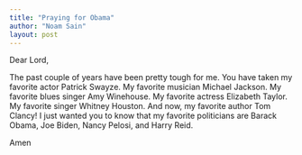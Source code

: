 ```yaml
---
title: "Praying for Obama"
author: "Noam Sain"
layout: post
---
```


Dear Lord,

The past couple of years have been pretty tough for me. You have taken my favorite actor Patrick Swayze. My favorite musician Michael Jackson. My favorite blues singer Amy Winehouse. My favorite actress Elizabeth Taylor. My favorite singer Whitney Houston. And now, my favorite author Tom Clancy! I just wanted you to know that my favorite politicians are Barack Obama, Joe Biden, Nancy Pelosi, and Harry Reid.

Amen